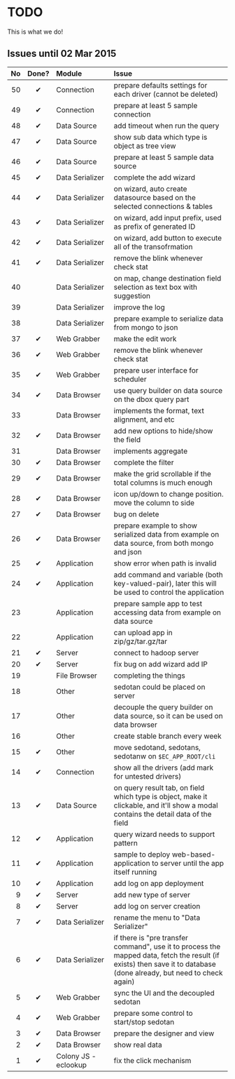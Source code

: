 # TODO

This is what we do!

## Issues until 02 Mar 2015

| No  | Done? | Module | Issue |
| --: | :---: | :----- | :---- | 
| 50 | ✔ | Connection | prepare defaults settings for each driver (cannot be deleted) |
| 49 | ✔ | Connection | prepare at least 5 sample connection |
| 48 | ✔ | Data Source | add timeout when run the query |
| 47 | ✔ | Data Source | show sub data which type is object as tree view |
| 46 | ✔ | Data Source | prepare at least 5 sample data source |
| 45 | ✔ | Data Serializer | complete the add wizard |
| 44 | ✔ | Data Serializer | on wizard, auto create datasource based on the selected connections & tables |
| 43 | ✔ | Data Serializer | on wizard, add input prefix, used as prefix of generated ID  |
| 42 | ✔ | Data Serializer | on wizard, add button to execute all of the transofrmation |
| 41 | ✔ | Data Serializer | remove the blink whenever check stat |
| 40 | | Data Serializer | on map, change destination field selection as text box with suggestion |
| 39 | | Data Serializer | improve the log |
| 38 | | Data Serializer | prepare example to serialize data from mongo to json |
| 37 | ✔ | Web Grabber | make the edit work |
| 36 | ✔ | Web Grabber | remove the blink whenever check stat |
| 35 | ✔ | Web Grabber | prepare user interface for scheduler |
| 34 | ✔ | Data Browser | use query builder on data source on the dbox query part |
| 33 | | Data Browser | implements the format, text alignment, and etc |
| 32 | ✔ | Data Browser | add new options to hide/show the field |
| 31 | | Data Browser | implements aggregate |
| 30 | ✔ | Data Browser | complete the filter |
| 29 | ✔ | Data Browser | make the grid scrollable if the total columns is much enough |
| 28 | ✔ | Data Browser | icon up/down to change position. move the column to side |
| 27 | ✔ | Data Browser | bug on delete |
| 26 | ✔ | Data Browser | prepare example to show serialized data from example on data source, from both mongo and json |
| 25 | ✔ | Application | show error when path is invalid |
| 24 | ✔ | Application | add command and variable (both key-valued-pair), later this will be used to control the application |
| 23 | | Application | prepare sample app to test accessing data from example on data source |
| 22 | | Application | can upload app in zip/gz/tar.gz/tar |
| 21 | ✔ | Server | connect to hadoop server |
| 20 | ✔ | Server | fix bug on add wizard add IP |
| 19 | | File Browser | completing the things |
| 18 | | Other | sedotan could be placed on server |
| 17 | | Other | decouple the query builder on data source, so it can be used on data browser |
| 16 | | Other | create stable branch every week |
| 15 | ✔ | Other | move sedotand, sedotans, sedotanw on `$EC_APP_ROOT/cli` |
| 14 | ✔ | Connection | show all the drivers (add mark for untested drivers) |
| 13 | ✔ | Data Source | on query result tab, on field which type is object, make it clickable, and it'll show a modal contains the detail data of the field |
| 12 | ✔ | Application | query wizard needs to support pattern |
| 11 | ✔ | Application | sample to deploy web-based-application to server until the app itself running |
| 10 | ✔ | Application | add log on app deployment |
| 9 | ✔ | Server | add new type of server |
| 8 | ✔ | Server | add log on server creation |
| 7 | ✔ | Data&nbsp;Serializer | rename the menu to "Data Serializer" |
| 6 | ✔ | Data Serializer | if there is "pre transfer command", use it to process the mapped data, fetch the result (if exists) then save it to database (done already, but need to check again) |
| 5 | ✔ | Web Grabber | sync the UI and the decoupled sedotan |
| 4 | ✔ | Web Grabber | prepare some control to start/stop sedotan |
| 3 | ✔ | Data Browser | prepare the designer and view |
| 2 | ✔ | Data Browser | show real data |
| 1 | ✔ | Colony JS - eclookup | fix the click mechanism |
